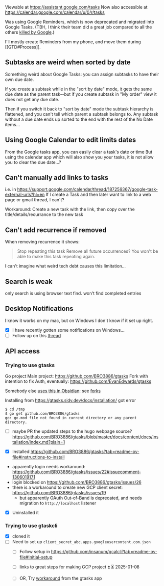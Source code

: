 Viewable at https://assistant.google.com/tasks
Now also accessible at https://calendar.google.com/calendar/u/0/r/tasks

Was using Google Reminders, which is now deprecated and migrated into Google Tasks. (TBH, I think their team did a great job compared to all the others [killed by Google](https://killedbygoogle.com/).)

I'll mostly create Reminders from my phone, and move them during [[GTD#Process]].
## Subtasks are weird when sorted by date
Something weird about Google Tasks: you can assign subtasks to have their own due date.

If you create a subtask while in the "sort by date" mode, it gets the same due date as the parent task--but if you create subtask in "My order" view it does not get any due date.

Then if you switch it back to "sort by date" mode the subtask hierarchy is flattened, and you can't tell which parent a subtask belongs to. Any subtask without a due date ends up sorted to the end with the rest of the No Date items...
## Using Google Calendar to edit limits dates
From the Google tasks app, you can easily clear a task's date or time 
But using the calendar app which will also show you your tasks, it is not allow you to clear the due date...?
## Can't manually add links to tasks
i.e. in https://support.google.com/calendar/thread/187256367/google-task-external-urls?hl=en
If I create a Task and then later want to link to a web page or gmail thread, I can't?

Workaround: Create a new task with the link, then copy over the title/details/recurrance to the new task
## Can't add recurrence if removed
When removing recurrence it shows:
>Stop repeating this task
Remove all future occurrences? You won't be able to make this task repeating again.

I can't imagine what weird tech debt causes this limitation...
## Search is weak
only search is using browser text find. won't find completed entries

## Desktop Notifications
I know it works on my mac, but on Windows I don't know if it set up right.
- [x] I have recently gotten some notifications on Windows...
- [ ] Follow up on this [thread](https://www.reddit.com/r/GoogleTasks/comments/1dsjedl/desktopbrowser_notifications/)
## API access
### Trying to use gtasks
Go project
Main project: https://github.com/BRO3886/gtasks
Fork with intention to fix Auth, eventually: https://github.com/EvanEdwards/gtasks

Somebody else [uses this in Obsidian](https://github.com/BRO3886/gtasks/issues/26#issuecomment-2103199168): see [forks](https://github.com/EvanEdwards/gtasks/network)

Installing from https://gtasks.sidv.dev/docs/installation/ got error
```
$ cd /tmp
$ go get github.com/BRO3886/gtasks
go: go.mod file not found in current directory or any parent directory.
```
- [ ] maybe PR the updated steps to the hugo webpage source? https://github.com/BRO3886/gtasks/blob/master/docs/content/docs/installation/index.md?plain=1 

- [x] Installed https://github.com/BRO3886/gtasks?tab=readme-ov-file#instructions-to-install
- apparently login needs workaround: https://github.com/BRO3886/gtasks/issues/22#issuecomment-1306019171
- login blocked on https://github.com/BRO3886/gtasks/issues/26
- there is a workaround to create new GCP client secret: https://github.com/BRO3886/gtasks/issues/19
	- but apparently OAuth Out-of-Band is deprecated, and needs migration to `http://localhost` listener

- [x] Uninstalled it

### Trying to use gtaskcli
- [x] cloned it
- [ ] Need to set up `client_secret_abc.apps.googleusercontent.com.json`
	- [ ] Follow setup in https://github.com/insanum/gcalcli?tab=readme-ov-file#initial-setup
	- [ ] links to great steps for making GCP project ⏫  ⏳ 2025-01-08 
	- [ ] OR, Try [workaround](https://github.com/BRO3886/gtasks/issues/19) from the gtasks app

